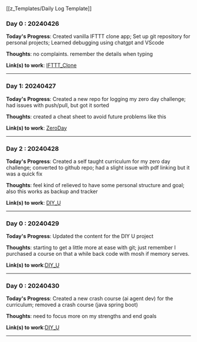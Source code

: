 [[z_Templates/Daily Log Template]]

### Day 0 : 20240426


**Today's Progress**: Created vanilla IFTTT clone app; Set up git repository for personal projects; Learned debugging using chatgpt and VScode

**Thoughts**: no complaints. remember the details when typing

**Link(s) to work**: [IFTTT_Clone](https://github.com/btlarkin/ifttt_clone)

___

### Day 1: 20240427


**Today's Progress**: Created a new repo for logging my zero day challenge; had issues with push/pull, but got it sorted

**Thoughts**: created a cheat sheet to avoid future problems like this

**Link(s) to work**: [ZeroDay](https://github.com/btlarkin/Daily_Logs)

___

### Day 2 : 20240428


**Today's Progress**: Created a self taught curriculum for my zero day challenge; converted to github repo; had a slight issue with pdf linking but it was a quick fix

**Thoughts**: feel kind of relieved to have some personal structure and goal; also this works as backup and tracker 

**Link(s) to work**: [DIY_U](https://github.com/btlarkin/DIY_U)

___

### Day 0 : 20240429


**Today's Progress**: Updated the content for the DIY U project

**Thoughts**: starting to get a little more at ease with git; just remember I purchased a course on that a while back code with mosh if memory serves.

**Link(s) to work**:[DIY_U](https://github.com/btlarkin/DIY_U)

___

### Day 0 : 20240430


**Today's Progress**: Created a new crash course (ai agent dev) for the curriculum; removed a crash course (java spring boot)

**Thoughts**: need to focus more on my strengths and end goals

**Link(s) to work**:[DIY_U](https://github.com/btlarkin/DIY_U)

___

